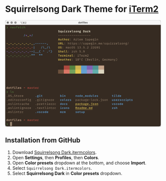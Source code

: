 # Squirrelsong Dark Theme for [iTerm2](https://iterm2.com/)

![Squirrelsong dark terminal color theme](./screenshot.png)

## Installation from GitHub

1. Download [Squirrelsong Dark.itermcolors](Squirrelsong%20Dark.itermcolors).
2. Open **Settings**, then **Profiles**, then **Colors**.
3. Open **Color presets** dropdown at the bottom, and choose **Import**.
4. Select `Squirrelsong Dark.itermcolors`.
5. Select **Squirrelsong Dark** in **Color presets** dropdown.

